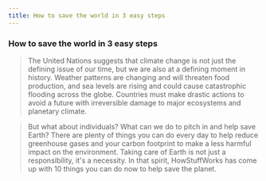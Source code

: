 ```yaml
---
title: How to save the world in 3 easy steps
---
```


### How to save the world in 3 easy steps

> The United Nations suggests that climate change is not just the defining issue of our time, but we are also at a defining moment in history. Weather patterns are changing and will threaten food production, and sea levels are rising and could cause catastrophic flooding across the globe. Countries must make drastic actions to avoid a future with irreversible damage to major ecosystems and planetary climate.

> But what about individuals? What can we do to pitch in and help save Earth? There are plenty of things you can do every day to help reduce greenhouse gases and your carbon footprint to make a less harmful impact on the environment. Taking care of Earth is not just a responsibility, it's a necessity. ­In that spirit, HowStuffWorks has come up with 10 things you can do now to help save the planet.

